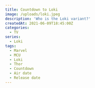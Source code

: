 ```yaml
---
title: Countdown to Loki
image: /uploads/loki.jpeg
description: 'Who is the Loki variant?'
createdAt: 2021-06-09T18:45:00Z
categories:
  - TV
series:
  - Loki
tags:
  - Marvel
  - MCU
  - Loki
  - Thor
  - Countdown
  - Air date
  - Release date
---
```


<div class='text-center py-12 text-6xl font-mono'>
<timepiece-countdown date='2021-06-16T07:00:00Z' :leading-zeroes='{ hours: true, minutes: true, seconds: true }' days-separator='&nbsp;days ' hours-separator=':' minutes-separator=':' seconds-separator='' expired-text='Go watch it now!'></timepiece-countdown>
</span>